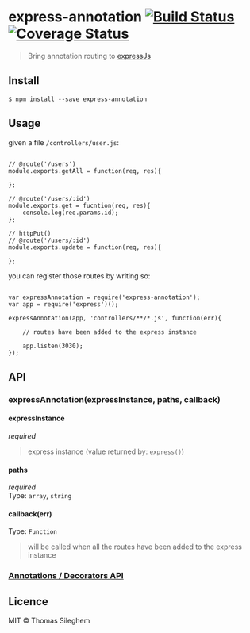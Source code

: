 # express-annotation [![Build Status](https://travis-ci.org/mastilver/express-annotation.svg?branch=master)](https://travis-ci.org/mastilver/express-annotation) [![Coverage Status](https://coveralls.io/repos/mastilver/express-annotation/badge.svg?branch=master)](https://coveralls.io/r/mastilver/express-annotation?branch=master)


> Bring annotation routing to [expressJs](https://github.com/strongloop/express)


## Install

`$ npm install --save express-annotation`

## Usage

given a file `/controllers/user.js`:

```

// @route('/users')
module.exports.getAll = function(req, res){

};

// @route('/users/:id')
module.exports.get = fucntion(req, res){
    console.log(req.params.id);
};

// httpPut()
// @route('/users/:id')
module.exports.update = function(req, res){

};

```

you can register those routes by writing so:

```

var expressAnnotation = require('express-annotation');
var app = require('express')();

expressAnnotation(app, 'controllers/**/*.js', function(err){

    // routes have been added to the express instance

    app.listen(3030);
});

```

## API

### expressAnnotation(expressInstance, paths, callback)

#### expressInstance

*required*  
> express instance (value returned by: `express()`)

#### paths

*required*  
Type: `array`, `string`

#### callback(err)

Type: `Function`  
> will be called when all the routes have been added to the express instance


### [Annotations / Decorators API](https://github.com/mastilver/node-annotation-router#annotations-api)


## Licence

MIT © Thomas Sileghem
